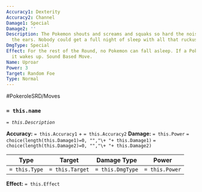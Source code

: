 ```yaml
---
Accuracy1: Dexterity
Accuracy2: Channel
Damage1: Special
Damage2: ''
Description: The Pokemon shouts and screams and squaks so hard the noise really hurts
  the ears. Nobody could get a full night of sleep with all that ruckus.
DmgType: Special
Effect: For the rest of the Round, no Pokemon can fall asleep. If a Pokemon was asleep
  it wakes up. Sound Based Move.
Name: Uproar
Power: 3
Target: Random Foe
Type: Normal
---
```


#PokeroleSRD/Moves

### `= this.name` 
*`= this.Description`*

**Accuracy:** `= this.Accuracy1` + `= this.Accuracy2`
**Damage:** `= this.Power` `= choice(length(this.Damage1)=0, "","\+ "+ this.Damage1)` `= choice(length(this.Damage2)=0, "","\+ "+ this.Damage2)`

| Type          | Target          | Damage Type          | Power          |
| ------------- | --------------- | ---------------- | -------------- |
| `= this.Type` | `= this.Target` | `= this.DmgType` | `= this.Power` | 

**Effect:** `= this.Effect`